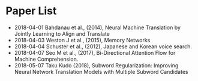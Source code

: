 # Paper List
- 2018-04-01    Bahdanau et al., (2014), Neural Machine Translation by Jointly Learning to Align and Translate
- 2018-04-03    Weston J et al., (2015), Memory Networks
- 2018-04-04    Schuster et al., (2012), Japanese and Korean voice search.
- 2018-04-07    Seo M et al.,    (2017), Bi-Directional Attention Flow for Machine Comprehension. 
- 2018-05-07    Taku Kudo        (2018), Subword Regularization: Improving Neural Network Translation Models with Multiple Subword Candidates